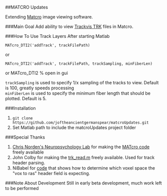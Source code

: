 ##MATCRO Updates

Extending [Matcro](http://www.mccauslandcenter.sc.edu/CRNL/tools/surface-rendering-with-matlab) image viewing software.  

###Main Goal
Add ability to view [Trackvis TRK](http://www.trackvis.org/) files in Matcro.

###How To Use Track Layers
After starting Matlab

	MATcro_DTI2('addTrack', trackFilePath)
	
or  
	
	MATcro_DTI2('addTrack', trackFilePath, trackSampling, minFiberLen)
or
	MATcro_DTI2 % open in gui

`trackSampling` is used to specify 1/x sampling of the tracks to view. Default is 100, greatly speeds processing  
`minFiberLen` is used to specify the minimum fiber length that should be plotted. Default is 5.

###Installation
1.  `git clone https://github.com/joftheancientgermanspear/matcroUpdates.git`
2.  Set Matlab path to include the matcroUpdates project folder

###Special Thanks
1. [Chris Norden's Neuropsychology Lab](http://www.mccauslandcenter.sc.edu/CRNL/tools/surface-rendering-with-matlab) for making the [MATcro code](http://www.mccauslandcenter.sc.edu/CRNL/sw/surface/MATcro.m.txt) freely available  
2. John Colby for making the [trk_read.m](https://github.com/johncolby/along-tract-stats/blob/master/trk_read.m) freely available. Used for track header parsing.
3. NiBabel for [code](https://github.com/nipy/nibabel/blob/master/nibabel/orientations.py) that shows how to determine which voxel space the "vox to ras" header field is expecting.

###Note About Development
Still in early beta development, much work left to be performed
